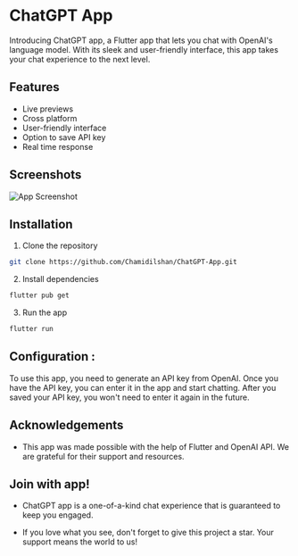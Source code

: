 # ChatGPT App

Introducing ChatGPT app, a Flutter app that lets you chat with OpenAI's language model. With its sleek and user-friendly interface, this app takes your chat experience to the next level.

## Features
- Live previews
- Cross platform
- User-friendly interface
- Option to save API key
- Real time response

## Screenshots

![App Screenshot](https://via.placeholder.com/468x300?text=App+Screenshot+Here)


## Installation

1. Clone the repository

```bash
git clone https://github.com/Chamidilshan/ChatGPT-App.git

```
2. Install dependencies

```bash
flutter pub get

```
3. Run the app

```bash
flutter run

```
    
## Configuration :

To use this app, you need to generate an API key from OpenAI. Once you have the API key, you can enter it in the app and start chatting. After you saved your API key, you won't need to enter it again in the future.
## Acknowledgements

 - This app was made possible with the help of Flutter and OpenAI API. We are grateful for their support and resources.



## Join with app!
- ChatGPT app is a one-of-a-kind chat experience that is guaranteed to keep you engaged. 

- If you love what you see, don't forget to give this project a star. Your support means the world to us!

